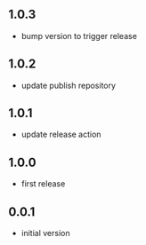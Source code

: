 ## 1.0.3

* bump version to trigger release 

## 1.0.2

* update publish repository

## 1.0.1

* update release action

## 1.0.0

* first release

## 0.0.1

* initial version